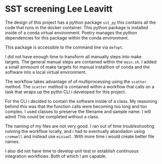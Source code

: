# SST screening Lee Leavitt

The design of this project has a python package `sst_py` this contains all the code that runs in the docker container. This python package is installed inside of a conda virtual environment. Poetry manages the python dependencies for this package within the conda environment.



This package is accessible to the command line via `defopt`.

I did not have enough time to transform all manually steps into make targets. The general manual steps are contained within the `main.sh`. I added a small ammount of make targets for manual installtion of conda and the software into a local virtual environment.

The workflow takes advantage of of multiprocessing using the `scatter` method. The `scatter` method is contained within a workflow that calls on a task that wraps up the pythn CLI i developed for this project.

For the CLI i decided to contain the software inside of a class. My reasoning behind this was that the function calls were becoming too long and too complex. I used classes to preserve the filename and sample name. I will admit This could be completed without a class.

The naming of my files are not very good. I ran out of time troubleshooting running the workflow locally, and i had to eventually abandadon using `cromwell` and instead use `miniwdl`. With more time i would create better file names.

I also did not have time to develop unit test or establish continuous integration workflows. Both of which I am capable.